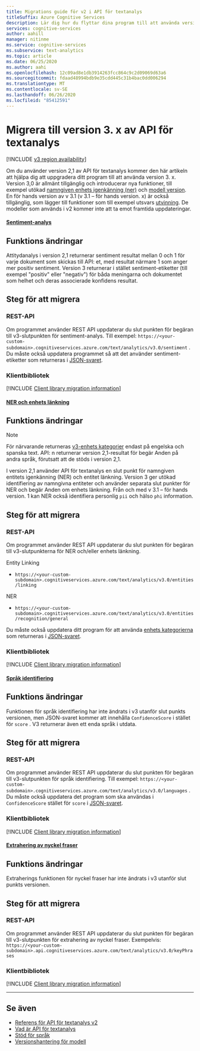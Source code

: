 ```yaml
---
title: Migrations guide för v2 i API för textanalys
titleSuffix: Azure Cognitive Services
description: Lär dig hur du flyttar dina program till att använda version 3 av API för textanalys.
services: cognitive-services
author: aahill
manager: nitinme
ms.service: cognitive-services
ms.subservice: text-analytics
ms.topic: article
ms.date: 06/25/2020
ms.author: aahi
ms.openlocfilehash: 12c09ad8e1db3914263fcc864c9c2d09069d63a6
ms.sourcegitcommit: fdaad48994bdb9e35cdd445c31b4bac0dd006294
ms.translationtype: MT
ms.contentlocale: sv-SE
ms.lasthandoff: 06/26/2020
ms.locfileid: "85412591"
---
```

# <a name="migrate-to-version-3x-of-the-text-analytics-api"></a>Migrera till version 3. x av API för textanalys

[!INCLUDE [v3 region availability](includes/v3-region-availability.md)]

Om du använder version 2,1 av API för textanalys kommer den här artikeln att hjälpa dig att uppgradera ditt program till att använda version 3. x. Version 3,0 är allmänt tillgänglig och introducerar nya funktioner, till exempel utökad [namngiven enhets igenkänning (ner)](how-tos/text-analytics-how-to-entity-linking.md#named-entity-recognition-versions-and-features) och [modell version](concepts/model-versioning.md). En för hands version av v 3.1 (v 3.1 – för hands version. x) är också tillgänglig, som lägger till funktioner som till exempel utsvars [utvinning](how-tos/text-analytics-how-to-sentiment-analysis.md#sentiment-analysis-versions-and-features). De modeller som används i v2 kommer inte att ta emot framtida uppdateringar. 

#### <a name="sentiment-analysis"></a>[Sentiment-analys](#tab/sentiment-analysis)

## <a name="feature-changes"></a>Funktions ändringar 

Attitydanalys i version 2,1 returnerar sentiment resultat mellan 0 och 1 för varje dokument som skickas till API: et, med resultat närmare 1 som anger mer positiv sentiment. Version 3 returnerar i stället sentiment-etiketter (till exempel "positiv" eller "negativ") för båda meningarna och dokumentet som helhet och deras associerade konfidens resultat. 

## <a name="steps-to-migrate"></a>Steg för att migrera

### <a name="rest-api"></a>REST-API

Om programmet använder REST API uppdaterar du slut punkten för begäran till v3-slutpunkten för sentiment-analys. Till exempel: `https://<your-custom-subdomain>.cognitiveservices.azure.com/text/analytics/v3.0/sentiment` . Du måste också uppdatera programmet så att det använder sentiment-etiketter som returneras i [JSON-svaret](how-tos/text-analytics-how-to-sentiment-analysis.md#view-the-results). 

### <a name="client-libraries"></a>Klientbibliotek

[!INCLUDE [Client library migration information](includes/client-library-migration-section.md)]

#### <a name="ner-and-entity-linking"></a>[NER och enhets länkning](#tab/named-entity-recognition)

## <a name="feature-changes"></a>Funktions ändringar

> [!NOTE] 
> För närvarande returneras [v3-enhets kategorier](named-entity-types.md) endast på engelska och spanska text. API: n returnerar version 2,1-resultat för begär Anden på andra språk, förutsatt att de stöds i version 2,1.

I version 2,1 använder API för textanalys en slut punkt för namngiven entitets igenkänning (NER) och entitet länkning. Version 3 ger utökad identifiering av namngivna entiteter och använder separata slut punkter för NER och begär Anden om enhets länkning. Från och med v 3.1 – för hands version. 1 kan NER också identifiera personlig `pii` och hälso `phi` information. 

## <a name="steps-to-migrate"></a>Steg för att migrera

### <a name="rest-api"></a>REST-API

Om programmet använder REST API uppdaterar du slut punkten för begäran till v3-slutpunkterna för NER och/eller enhets länkning.

Entity Linking
* `https://<your-custom-subdomain>.cognitiveservices.azure.com/text/analytics/v3.0/entities/linking`

NER
* `https://<your-custom-subdomain>.cognitiveservices.azure.com/text/analytics/v3.0/entities/recognition/general`

Du måste också uppdatera ditt program för att använda [enhets kategorierna](named-entity-types.md) som returneras i [JSON-svaret](how-tos/text-analytics-how-to-entity-linking.md#view-results).

### <a name="client-libraries"></a>Klientbibliotek

[!INCLUDE [Client library migration information](includes/client-library-migration-section.md)]


#### <a name="language-detection"></a>[Språk identifiering](#tab/language-detection)

## <a name="feature-changes"></a>Funktions ändringar 

Funktionen för språk identifiering har inte ändrats i v3 utanför slut punkts versionen, men JSON-svaret kommer att innehålla `ConfidenceScore` i stället för `score` . V3 returnerar även ett enda språk i utdata. 

## <a name="steps-to-migrate"></a>Steg för att migrera

### <a name="rest-api"></a>REST-API

Om programmet använder REST API uppdaterar du slut punkten för begäran till v3-slutpunkten för språk identifiering. Till exempel: `https://<your-custom-subdomain>.cognitiveservices.azure.com/text/analytics/v3.0/languages` . Du måste också uppdatera det program som ska användas i `ConfidenceScore` stället för `score` i [JSON-svaret](how-tos/text-analytics-how-to-language-detection.md#step-3-view-the-results). 

### <a name="client-libraries"></a>Klientbibliotek

[!INCLUDE [Client library migration information](includes/client-library-migration-section.md)]


#### <a name="key-phrase-extraction"></a>[Extrahering av nyckel fraser](#tab/key-phrase-extraction)

## <a name="feature-changes"></a>Funktions ändringar 

Extraherings funktionen för nyckel fraser har inte ändrats i v3 utanför slut punkts versionen.

## <a name="steps-to-migrate"></a>Steg för att migrera

### <a name="rest-api"></a>REST-API

Om programmet använder REST API uppdaterar du slut punkten för begäran till v3-slutpunkten för extrahering av nyckel fraser. Exempelvis: `https://<your-custom-subdomain>.api.cognitiveservices.azure.com/text/analytics/v3.0/keyPhrases`

### <a name="client-libraries"></a>Klientbibliotek

[!INCLUDE [Client library migration information](includes/client-library-migration-section.md)]

---


## <a name="see-also"></a>Se även

* [Referens för API för textanalys v2](https://westcentralus.dev.cognitive.microsoft.com/docs/services/TextAnalytics-v2-1/)
* [Vad är API för textanalys](overview.md)
* [Stöd för språk](language-support.md)
* [Versionshantering för modell](concepts/model-versioning.md)